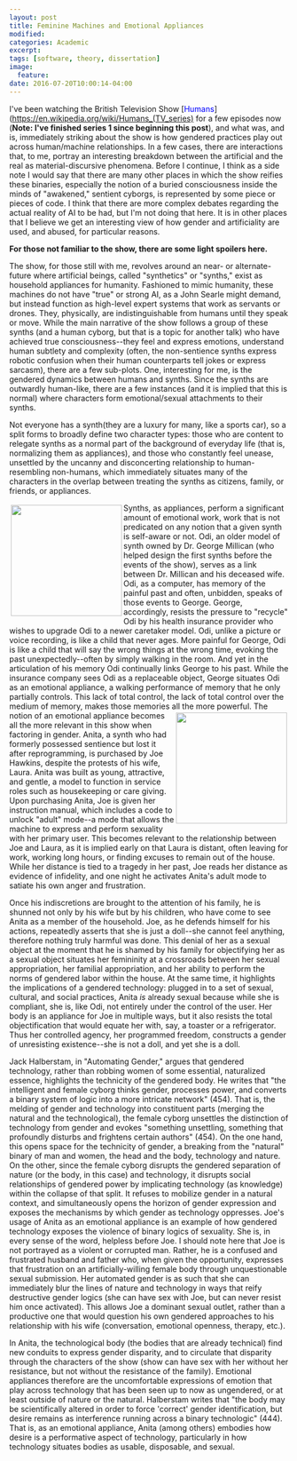 ```yaml
---
layout: post
title: Feminine Machines and Emotional Appliances
modified:
categories: Academic
excerpt:
tags: [software, theory, dissertation]
image:
  feature:
date: 2016-07-20T10:00:14-04:00
---
```



I've been watching the British Television Show [<font color="blue">Humans</font>](https://en.wikipedia.org/wiki/Humans_(TV_series) for a few episodes now (<strong>Note: I've finished series 1 since beginning this post</strong>), and what was, and is, immediately striking about the show is how gendered practices play out across human/machine relationships. In a few cases, there are interactions that, to me, portray an interesting breakdown between the artificial and the real as material-discursive phenomena. Before I continue, I think as a side note I would say that there are many other places in which the show reifies these binaries, especially the notion of a buried consciousness inside the minds of "awakened," sentient cyborgs, is represented by some piece or pieces of code. I think that there are more complex debates regarding the actual reality of AI to be had, but I'm not doing that here. It is in other places that I believe we get an interesting view of how gender and artificiality are used, and abused, for particular reasons.

<strong>For those not familiar to the show, there are some light spoilers here.</strong> 

The show, for those still with me, revolves around an near- or alternate-future where artificial beings, called "synthetics" or "synths," exist as household appliances for humanity. Fashioned to mimic humanity,  these machines do not have "true" or strong AI, as a John Searle might demand, but instead function as high-level expert systems that work as servants or drones. They, physically, are indistinguishable from humans until they speak or move. While the main narrative of the show follows a group of these synths (and a human cyborg, but that is a topic for another talk) who have achieved true consciousness--they feel and express emotions, understand human subtlety and complexity (often, the non-sentience synths express robotic confusion when their human counterparts tell jokes or express sarcasm), there are a few sub-plots. One, interesting for me, is the gendered dynamics between humans and synths. Since the synths are outwardly human-like, there are a few instances (and it is implied that this is normal) where characters form emotional/sexual attachments to their synths. 

Not everyone has a synth(they are a luxury for many, like a sports car), so a split forms to broadly define two character types: those who are content to relegate synths as a normal part of the background of everyday life (that is, normalizing them as appliances), and those who constantly feel unease, unsettled by the uncanny and disconcerting relationship to human-resembling non-humans, which immediately situates many of the characters in the overlap between treating the synths as citizens, family, or friends, or appliances.


<img src="{{ site.url }}{{ site.baseurl }}/images/odi.jpg" style=" width: 200px; height: auto; float: left; margin: 3px;" alt="">
Synths, as appliances, perform a significant amount of emotional work, work that is not predicated on any notion that a given synth is self-aware or not. Odi, an older model of synth owned by Dr. George Millican (who helped design the first synths before the events of the show), serves as a link between Dr. Millican and his deceased wife. Odi, as a computer, has memory of the painful past and often, unbidden, speaks of those events to George. George, accordingly, resists the pressure to "recycle" Odi by his health insurance provider who wishes to upgrade Odi to a newer caretaker model. Odi, unlike a picture or voice recording, is like a child that never ages. More painful for George, Odi is like a child that will say the wrong things at the wrong time, evoking the past unexpectedly--often by simply walking in the room. And yet in the articulation of his memory Odi continually links George to his past. While the insurance company sees Odi as a replaceable object, George situates Odi as an emotional appliance, a walking performance of memory that he only partially controls. This lack of total control, the lack of total control over the medium of memory, makes those memories all the more powerful.

<img src="{{ site.url }}{{ site.baseurl }}/images/anita.jpg" style=" width: 200px; height: auto; float: right; margin: 3px;" alt="">
The notion of an emotional appliance becomes all the more relevant in this show when factoring in gender. Anita, a synth who had formerly possessed sentience but lost it after reprogramming, is purchased by Joe Hawkins, despite the protests of his wife, Laura. Anita was built as young, attractive, and gentle, a model to function in service roles such as housekeeping or care giving. Upon purchasing Anita, Joe is given her instruction manual, which includes a code to unlock "adult" mode--a mode that allows the machine to express and perform sexuality with her primary user. This becomes relevant to the relationship between Joe and Laura, as it is implied early on that Laura is distant, often leaving for work, working long hours, or finding excuses to remain out of the house. While her distance is tied to a tragedy in her past, Joe reads her distance as evidence of infidelity, and one night he activates Anita's adult mode to satiate his own anger and frustration.

Once his indiscretions are brought to the attention of his family, he is shunned not only by his wife but by his children, who have come to see Anita as a member of the household. Joe, as he defends himself for his actions, repeatedly asserts that she is just a doll--she cannot feel anything, therefore nothing truly harmful was done. This denial of her as a sexual object at the moment that he is shamed by his family for objectifying her as a sexual object situates her femininity at a crossroads between her sexual appropriation, her familial appropriation, and her ability to perform the norms of gendered labor within the house. At the same time, it highlights the implications of a gendered technology: plugged in to a set of sexual, cultural, and social practices, Anita <em>is</em> already sexual because while she is compliant, she is, like Odi, not entirely under the control of the user. Her body is an appliance for Joe in multiple ways, but it also resists the total objectification that would equate her with, say, a toaster or a refrigerator. Thus her controlled agency, her programmed freedom, constructs a gender of unresisting existence--she is not a doll, and yet she is a doll. 

Jack Halberstam, in "Automating Gender," argues that gendered technology, rather than robbing women of some essential, naturalized essence, highlights the technicity of the gendered body. He writes that "the intelligent and female cyborg thinks gender, processes power, and converts a binary system of logic into a more intricate network" (454). That is, the melding of gender and technology into constituent parts (merging the natural and the technological), the female cyborg unsettles the distinction of technology from gender and evokes "something unsettling, something that profoundly disturbs and frightens certain authors" (454). On the one hand, this opens space for the technicity of gender, a breaking from the "natural" binary of man and women, the head and the body, technology and nature. On the other, since the female cyborg disrupts the gendered separation of nature (or the body, in this case) and technology, it disrupts social relationships of gendered power by implicating technology (as knowledge) within the collapse of that split. It refuses to mobilize gender in a natural context, and simultaneously opens the horizon of gender expression and exposes the mechanisms by which gender as technology oppresses. Joe's usage of Anita as an emotional appliance is an example of how gendered technology exposes the violence of binary logics of sexuality. She is, in every sense of the word, helpless before Joe. I should note here that Joe is not portrayed as a violent or corrupted man. Rather, he is a confused and frustrated husband and father who, when given the opportunity, expresses that frustration on an artificially-willing female body through unquestionable sexual submission. Her automated gender is as such that she can immediately blur the lines of nature and technology in ways that reify destructive gender logics (she can have sex with Joe, but can never resist him once activated). This allows Joe a dominant sexual outlet, rather than a productive one that would question his own gendered approaches to his relationship with his wife (conversation, emotional openness, therapy, etc.). 

In Anita, the technological body (the bodies that are already technical) find new conduits to express gender disparity, and to circulate that disparity through the characters of the show (show can have sex with her without her resistance, but not without the resistance of the family). Emotional appliances therefore are the uncomfortable expressions of emotion that play across technology that has been seen up to now as ungendered, or at least outside of nature or the natural. Halberstam writes that "the body may be scientifically altered in order to force 'correct' gender identification, but desire remains as interference running across a binary technologic" (444). That is, as an emotional appliance, Anita (among others) embodies how desire is a performative aspect of technology, particularly in how technology situates bodies as usable, disposable, and sexual. 
